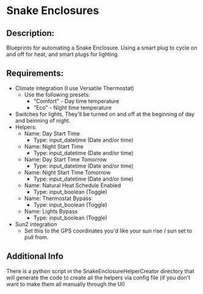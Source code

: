# Snake Enclosures
## Description:
Blueprints for automating a Snake Enclosure.  Using a smart plug to cycle on and off for heat, and smart plugs for lighting.

## Requirements:
- Climate integration (I use Versatile Thermostat)
  - Use the following presets:
    - "Comfort" - Day time temperature
    - "Eco" - Night time temperature
- Switches for lights, They'll be turned on and off at the beginning of day and beinning of night.
- Helpers:
  - Name: Day Start Time
     - Type: input_datetime (Date and/or time)
  - Name: Night Start Time
    - Type: input_datetime (Date and/or time)
  - Name: Day Start Time Tomorrow
    - Type: input_datetime (Date and/or time)
  - Name: Night Start Time Tomorrow
    - Type: input_datetime (Date and/or time)
  - Name: Natural Heat Schedule Enabled
    - Type: input_boolean (Toggle)
  - Name: Thermostat Bypass
    - Type: input_boolean (Toggle)
  - Name: Lights Bypass
    - Type: input_boolean (Toggle)
- Sun2 integration
  - Set this to the GPS coordinates you'd like your sun rise / sun set to pull from.

## Additional Info
There is a python script in the SnakeEnclosureHelperCreator directory that will generate the code to create all the helpers via config file (if you don't want to make them all manually through the UI) 
